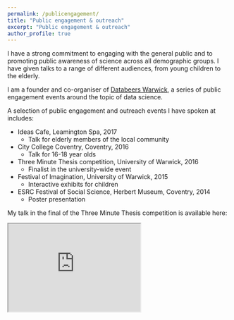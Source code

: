 ```yaml
---
permalink: /publicengagement/
title: "Public engagement & outreach"
excerpt: "Public engagement & outreach"
author_profile: true
---
```

I have a strong commitment to engaging with the general public and to promoting public awareness of science across all demographic groups. I have given talks to a range of different audiences, from young children to the elderly.

I am a founder and co-organiser of <a href="https://databeerswrik.tumblr.com" target="_blank" rel="noopener noreferrer">Databeers Warwick</a>, a series of public engagement events around the topic of data science.

A selection of public engagement and outreach events I have spoken at includes:

* Ideas Cafe, Leamington Spa, 2017
  * Talk for elderly members of the local community
* City College Coventry, Coventry, 2016
  * Talk for 16-18 year olds
* Three Minute Thesis competition, University of Warwick, 2016
  * Finalist in the university-wide event
* Festival of Imagination, University of Warwick, 2015
  * Interactive exhibits for children
* ESRC Festival of Social Science, Herbert Museum, Coventry, 2014
  * Poster presentation

My talk in the final of the Three Minute Thesis competition is available here:

<iframe width="300" height="200"
src="https://www.youtube.com/embed/QEuefaFC0Xg">
</iframe>